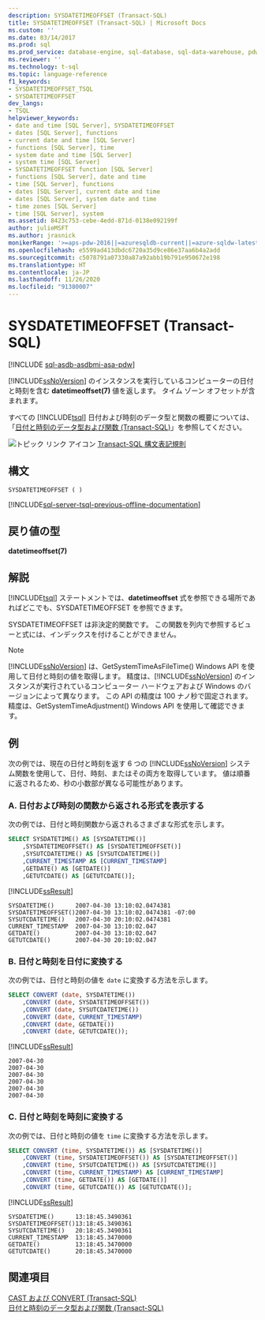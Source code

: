 ```yaml
---
description: SYSDATETIMEOFFSET (Transact-SQL)
title: SYSDATETIMEOFFSET (Transact-SQL) | Microsoft Docs
ms.custom: ''
ms.date: 03/14/2017
ms.prod: sql
ms.prod_service: database-engine, sql-database, sql-data-warehouse, pdw
ms.reviewer: ''
ms.technology: t-sql
ms.topic: language-reference
f1_keywords:
- SYSDATETIMEOFFSET_TSQL
- SYSDATETIMEOFFSET
dev_langs:
- TSQL
helpviewer_keywords:
- date and time [SQL Server], SYSDATETIMEOFFSET
- dates [SQL Server], functions
- current date and time [SQL Server]
- functions [SQL Server], time
- system date and time [SQL Server]
- system time [SQL Server]
- SYSDATETIMEOFFSET function [SQL Server]
- functions [SQL Server], date and time
- time [SQL Server], functions
- dates [SQL Server], current date and time
- dates [SQL Server], system date and time
- time zones [SQL Server]
- time [SQL Server], system
ms.assetid: 8423c753-cebe-4edd-871d-0138e092199f
author: julieMSFT
ms.author: jrasnick
monikerRange: '>=aps-pdw-2016||=azuresqldb-current||=azure-sqldw-latest||>=sql-server-2016||=sqlallproducts-allversions||>=sql-server-linux-2017||=azuresqldb-mi-current'
ms.openlocfilehash: e5599ad413dbdc6720a35d9ce86e37aa6b4a2add
ms.sourcegitcommit: c5078791a07330a87a92abb19b791e950672e198
ms.translationtype: HT
ms.contentlocale: ja-JP
ms.lasthandoff: 11/26/2020
ms.locfileid: "91380007"
---
```

# <a name="sysdatetimeoffset-transact-sql"></a>SYSDATETIMEOFFSET (Transact-SQL)
[!INCLUDE [sql-asdb-asdbmi-asa-pdw](../../includes/applies-to-version/sql-asdb-asdbmi-asa-pdw.md)]

  [!INCLUDE[ssNoVersion](../../includes/ssnoversion-md.md)] のインスタンスを実行しているコンピューターの日付と時刻を含む **datetimeoffset(7)** 値を返します。 タイム ゾーン オフセットが含まれます。  
  
 すべての [!INCLUDE[tsql](../../includes/tsql-md.md)] 日付および時刻のデータ型と関数の概要については、「[日付と時刻のデータ型および関数 &#40;Transact-SQL&#41;](../../t-sql/functions/date-and-time-data-types-and-functions-transact-sql.md)」を参照してください。  
  
 ![トピック リンク アイコン](../../database-engine/configure-windows/media/topic-link.gif "トピック リンク アイコン") [Transact-SQL 構文表記規則](../../t-sql/language-elements/transact-sql-syntax-conventions-transact-sql.md)  
  
## <a name="syntax"></a>構文  
  
```syntaxsql
SYSDATETIMEOFFSET ( )  
```  

[!INCLUDE[sql-server-tsql-previous-offline-documentation](../../includes/sql-server-tsql-previous-offline-documentation.md)]

## <a name="return-type"></a>戻り値の型  
 **datetimeoffset(7)**  
  
## <a name="remarks"></a>解説  
 [!INCLUDE[tsql](../../includes/tsql-md.md)] ステートメントでは、**datetimeoffset** 式を参照できる場所であればどこでも、SYSDATETIMEOFFSET を参照できます。  
  
 SYSDATETIMEOFFSET は非決定的関数です。 この関数を列内で参照するビューと式には、インデックスを付けることができません。  
  
> [!NOTE]  
>  [!INCLUDE[ssNoVersion](../../includes/ssnoversion-md.md)] は、GetSystemTimeAsFileTime() Windows API を使用して日付と時刻の値を取得します。 精度は、[!INCLUDE[ssNoVersion](../../includes/ssnoversion-md.md)] のインスタンスが実行されているコンピューター ハードウェアおよび Windows のバージョンによって異なります。 この API の精度は 100 ナノ秒で固定されます。 精度は、GetSystemTimeAdjustment() Windows API を使用して確認できます。  
  
## <a name="examples"></a>例  
 次の例では、現在の日付と時刻を返す 6 つの [!INCLUDE[ssNoVersion](../../includes/ssnoversion-md.md)] システム関数を使用して、日付、時刻、またはその両方を取得しています。 値は順番に返されるため、秒の小数部が異なる可能性があります。  
  
### <a name="a-showing-the-formats-that-are-returned-by-the-date-and-time-functions"></a>A. 日付および時刻の関数から返される形式を表示する  
 次の例では、日付と時刻関数から返されるさまざまな形式を示します。  
  
```sql
SELECT SYSDATETIME() AS [SYSDATETIME()]  
    ,SYSDATETIMEOFFSET() AS [SYSDATETIMEOFFSET()]  
    ,SYSUTCDATETIME() AS [SYSUTCDATETIME()]  
    ,CURRENT_TIMESTAMP AS [CURRENT_TIMESTAMP]  
    ,GETDATE() AS [GETDATE()]  
    ,GETUTCDATE() AS [GETUTCDATE()];  
```  
  
 [!INCLUDE[ssResult](../../includes/ssresult-md.md)]  
  
 ```
SYSDATETIME()      2007-04-30 13:10:02.0474381
SYSDATETIMEOFFSET()2007-04-30 13:10:02.0474381 -07:00
SYSUTCDATETIME()   2007-04-30 20:10:02.0474381
CURRENT_TIMESTAMP  2007-04-30 13:10:02.047
GETDATE()          2007-04-30 13:10:02.047
GETUTCDATE()       2007-04-30 20:10:02.047
```  
  
### <a name="b-converting-date-and-time-to-date"></a>B. 日付と時刻を日付に変換する  
 次の例では、日付と時刻の値を `date` に変換する方法を示します。  
  
```sql
SELECT CONVERT (date, SYSDATETIME())  
    ,CONVERT (date, SYSDATETIMEOFFSET())  
    ,CONVERT (date, SYSUTCDATETIME())  
    ,CONVERT (date, CURRENT_TIMESTAMP)  
    ,CONVERT (date, GETDATE())  
    ,CONVERT (date, GETUTCDATE());  
```  
  
 [!INCLUDE[ssResult](../../includes/ssresult-md.md)]  
  
 ```
2007-04-30
2007-04-30
2007-04-30
2007-04-30
2007-04-30
2007-04-30
```  
  
### <a name="c-converting-date-and-time-to-times"></a>C. 日付と時刻を時刻に変換する  
 次の例では、日付と時刻の値を `time` に変換する方法を示します。  
  
```sql
SELECT CONVERT (time, SYSDATETIME()) AS [SYSDATETIME()]  
    ,CONVERT (time, SYSDATETIMEOFFSET()) AS [SYSDATETIMEOFFSET()]  
    ,CONVERT (time, SYSUTCDATETIME()) AS [SYSUTCDATETIME()]  
    ,CONVERT (time, CURRENT_TIMESTAMP) AS [CURRENT_TIMESTAMP]  
    ,CONVERT (time, GETDATE()) AS [GETDATE()]  
    ,CONVERT (time, GETUTCDATE()) AS [GETUTCDATE()];  
```  
  
 [!INCLUDE[ssResult](../../includes/ssresult-md.md)]  
  
 ```
SYSDATETIME()      13:18:45.3490361
SYSDATETIMEOFFSET()13:18:45.3490361
SYSUTCDATETIME()   20:18:45.3490361
CURRENT_TIMESTAMP  13:18:45.3470000
GETDATE()          13:18:45.3470000
GETUTCDATE()       20:18:45.3470000
```  
  
## <a name="see-also"></a>関連項目  
 [CAST および CONVERT &#40;Transact-SQL&#41;](../../t-sql/functions/cast-and-convert-transact-sql.md)   
 [日付と時刻のデータ型および関数 &#40;Transact-SQL&#41;](../../t-sql/functions/date-and-time-data-types-and-functions-transact-sql.md)  
  
  

